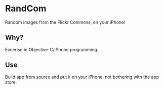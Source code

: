 # RandCom

Random images from the Flickr Commons, on your iPhone!

## Why? 

Excerise in Objective-C/iPhone programming

## Use

Build app from source and put it on your iPhone, not bothering with the app store.
